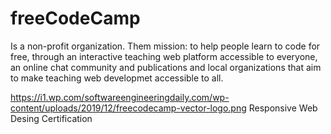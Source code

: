 # freeCodeCamp

Is a non-profit organization. 
Them mission: to help people learn to code for free, through an interactive teaching web platform accessible to everyone, 
an online chat community and publications and local organizations that aim to make teaching web developmet
accessible to all.

https://i1.wp.com/softwareengineeringdaily.com/wp-content/uploads/2019/12/freecodecamp-vector-logo.png
Responsive Web Desing Certification
